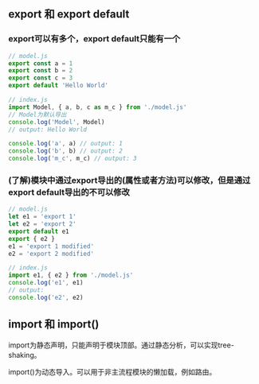 
## export 和 export default
### export可以有多个，export default只能有一个

```js
// model.js
export const a = 1
export const b = 2
export const c = 3
export default 'Hello World'

// index.js
import Model, { a, b, c as m_c } from './model.js' 
// Model为默认导出
console.log('Model', Model) 
// output: Hello World

console.log('a', a) // output: 1
console.log('b', b) // output: 2
console.log('m_c', m_c) // output: 3
```

### (了解)模块中通过export导出的(属性或者方法)可以修改，但是通过export default导出的不可以修改
```js
// model.js
let e1 = 'export 1'
let e2 = 'export 2'
export default e1
export { e2 }
e1 = 'export 1 modified'
e2 = 'export 2 modified'

// index.js
import e1, { e2 } from './model.js'
console.log('e1', e1)
// output: 
console.log('e2', e2)
```

## import 和 import()
import为静态声明，只能声明于模块顶部。通过静态分析，可以实现tree-shaking。

import()为动态导入。可以用于非主流程模块的懒加载，例如路由。

